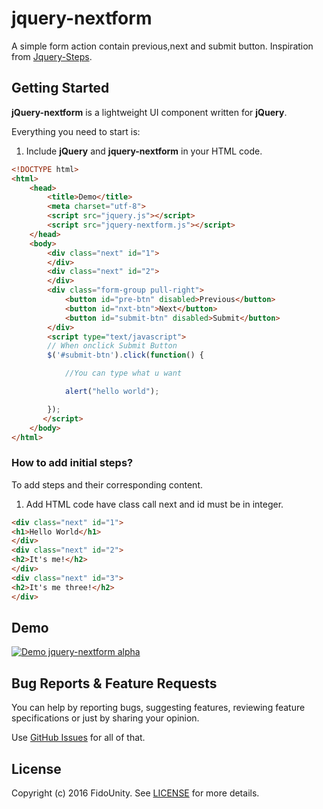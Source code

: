# jquery-nextform

A simple form action contain previous,next and submit button.
Inspiration from [Jquery-Steps](https://github.com/rstaib/jquery-steps).

## Getting Started

**jQuery-nextform** is a lightweight UI component written for **jQuery**.

Everything you need to start is:

1. Include **jQuery** and **jquery-nextform** in your HTML code.

```html
<!DOCTYPE html>
<html>
    <head>
        <title>Demo</title>
        <meta charset="utf-8">
        <script src="jquery.js"></script> 
        <script src="jquery-nextform.js"></script>
    </head>
    <body>
        <div class="next" id="1">
        </div>
        <div class="next" id="2">
        </div>
        <div class="form-group pull-right">
            <button id="pre-btn" disabled>Previous</button>
            <button id="nxt-btn">Next</button>
            <button id="submit-btn" disabled>Submit</button>
        </div>
        <script type="text/javascript">
        // When onclick Submit Button
        $('#submit-btn').click(function() {

            //You can type what u want

            alert("hello world");

        });
       </script>
    </body>
</html>
```

### How to add initial steps?

To add steps and their corresponding content.

1. Add HTML code have class call next and id must be in integer.

```html
<div class="next" id="1">
<h1>Hello World</h1>
</div>
<div class="next" id="2">
<h2>It's me!</h2>
</div>
<div class="next" id="3">
<h2>It's me three!</h2>
</div>
```


## Demo

[![Demo jquery-nextform alpha](https://j.gifs.com/Krpmkz.gif)](https://gifs.com/gif/Krpmkz)


## Bug Reports & Feature Requests

You can help by reporting bugs, suggesting features, reviewing feature specifications or just by sharing your opinion.

Use [GitHub Issues](https://github.com/fido93/jquery-nextform/issues) for all of that.



## License

Copyright (c) 2016 FidoUnity. See [LICENSE](https://github.com/fido93/jquery-nextform/blob/master/LICENSE) for more details.
